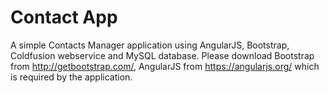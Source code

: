 Contact App
===========

A simple Contacts Manager application using AngularJS, Bootstrap, Coldfusion webservice and MySQL database. Please download Bootstrap from http://getbootstrap.com/, AngularJS from https://angularjs.org/ which is required by the application.
